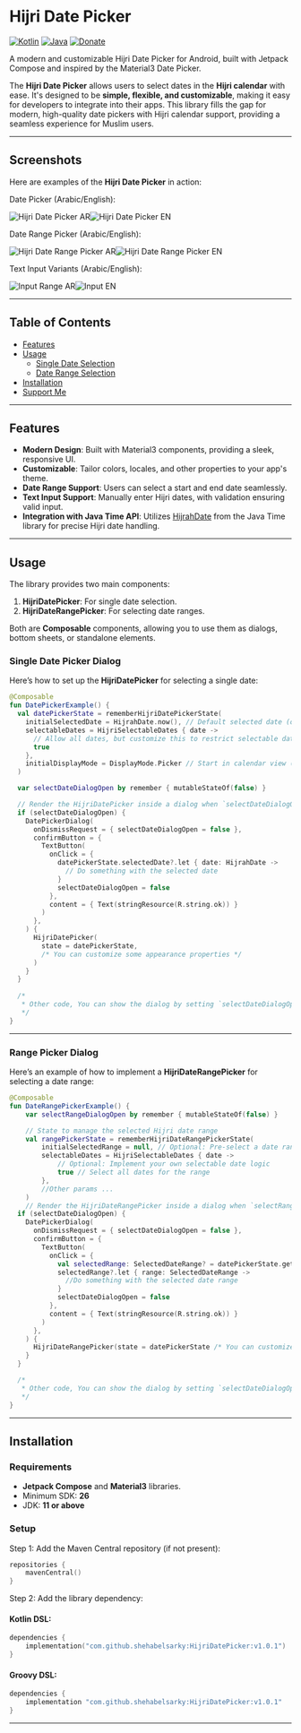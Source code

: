 # Hijri Date Picker

[![Kotlin](https://img.shields.io/badge/Kotlin-2.1.0-purple.svg?logo=kotlin)]()
[![Java](https://img.shields.io/badge/Java-11-orange.svg?logo=java)]()
[![Donate](https://img.shields.io/badge/Donate-PayPal-blue.svg?logo=paypal)](https://www.paypal.com/paypalme/AbdulrahmanBahamel)

A modern and customizable Hijri Date Picker for Android, built with Jetpack Compose and inspired by the Material3 Date Picker.

The **Hijri Date Picker** allows users to select dates in the **Hijri calendar** with ease. It's designed to be **simple, flexible, and customizable**, making it easy for developers to integrate into their apps. This library fills the gap for modern, high-quality date pickers with Hijri calendar support, providing a seamless experience for Muslim users.

---

## Screenshots

Here are examples of the **Hijri Date Picker** in action:

Date Picker (Arabic/English):

![Hijri Date Picker AR](screenshots/hijridatepicker-picker-ar.jpg)![Hijri Date Picker EN](screenshots/hijridatepicker-picker-en.jpg)

Date Range Picker (Arabic/English):

![Hijri Date Range Picker AR](screenshots/hijridatepicker-rangepicker-ar.jpg)![Hijri Date Range Picker EN](screenshots/hijridatepicker-rangepicker-en.jpg)

Text Input Variants (Arabic/English):

![Input Range AR](screenshots/hijridatepicker-rangeinput-ar.jpg)![Input EN](screenshots/hijridatepicker-input-en.jpg)

---

## Table of Contents

- [Features](#features)
- [Usage](#usage)
  - [Single Date Selection](#single-date-picker-dialog)
  - [Date Range Selection](#range-picker-dialog)
- [Installation](#installation)
- [Support Me](#support-me)

---

## Features

- **Modern Design**: Built with Material3 components, providing a sleek, responsive UI.
- **Customizable**: Tailor colors, locales, and other properties to your app's theme.
- **Date Range Support**: Users can select a start and end date seamlessly.
- **Text Input Support**: Manually enter Hijri dates, with validation ensuring valid input.
- **Integration with Java Time API**: Utilizes [HijrahDate](https://docs.oracle.com/en/java/javase/11/docs/api/java.base/java/time/chrono/HijrahDate.html) from the Java Time library for precise Hijri date handling.

---

## Usage

The library provides two main components:

1. **HijriDatePicker**: For single date selection.
2. **HijriDateRangePicker**: For selecting date ranges.

Both are **Composable** components, allowing you to use them as dialogs, bottom sheets, or standalone elements.

### Single Date Picker Dialog

Here’s how to set up the **HijriDatePicker** for selecting a single date:

```kotlin
@Composable
fun DatePickerExample() {
  val datePickerState = rememberHijriDatePickerState(
    initialSelectedDate = HijrahDate.now(), // Default selected date (optional)
    selectableDates = HijriSelectableDates { date ->
      // Allow all dates, but customize this to restrict selectable dates
      true
    },
    initialDisplayMode = DisplayMode.Picker // Start in calendar view (default is Picker)
  )

  var selectDateDialogOpen by remember { mutableStateOf(false) }

  // Render the HijriDatePicker inside a dialog when `selectDateDialogOpen` is true
  if (selectDateDialogOpen) {
    DatePickerDialog(
      onDismissRequest = { selectDateDialogOpen = false },
      confirmButton = {
        TextButton(
          onClick = {
            datePickerState.selectedDate?.let { date: HijrahDate ->
              // Do something with the selected date
            }
            selectDateDialogOpen = false
          },
          content = { Text(stringResource(R.string.ok)) }
        )
      },
    ) {
      HijriDatePicker(
        state = datePickerState,
        /* You can customize some appearance properties */
      )
    }
  }
  
  /*
   * Other code, You can show the dialog by setting `selectDateDialogOpen` to true on a button click or any other event
   */
}
```

---

### Range Picker Dialog

Here’s an example of how to implement a **HijriDateRangePicker** for selecting a date range:

```kotlin
@Composable
fun DateRangePickerExample() {
    var selectRangeDialogOpen by remember { mutableStateOf(false) }

    // State to manage the selected Hijri date range
    val rangePickerState = rememberHijriDateRangePickerState(
        initialSelectedRange = null, // Optional: Pre-select a date range
        selectableDates = HijriSelectableDates { date ->
            // Optional: Implement your own selectable date logic
            true // Select all dates for the range
        },
        //Other params ...
    )
    // Render the HijriDateRangePicker inside a dialog when `selectRangeDialogOpen` is true
  if (selectDateDialogOpen) {
    DatePickerDialog(
      onDismissRequest = { selectDateDialogOpen = false },
      confirmButton = {
        TextButton(
          onClick = {
            val selectedRange: SelectedDateRange? = datePickerState.getSelectedDateRange()
            selectedRange?.let { range: SelectedDateRange ->
              //Do something with the selected date range
            }
            selectDateDialogOpen = false
          },
          content = { Text(stringResource(R.string.ok)) }
        )
      },
    ) {
      HijriDateRangePicker(state = datePickerState /* You can customize some appearance properties */)
    }
  }

  /*
   * Other code, You can show the dialog by setting `selectDateDialogOpen` to true on a button click or any other event
   */
}
```

---

## Installation

### Requirements

- **Jetpack Compose** and **Material3** libraries.
- Minimum SDK: **26**
- JDK: **11 or above**

### Setup

Step 1: Add the Maven Central repository (if not present):

```kotlin
repositories {
    mavenCentral()
}
```

Step 2: Add the library dependency:

#### Kotlin DSL:

```kotlin
dependencies {
    implementation("com.github.shehabelsarky:HijriDatePicker:v1.0.1")
}
```

#### Groovy DSL:

```groovy
dependencies {
    implementation "com.github.shehabelsarky:HijriDatePicker:v1.0.1"
}
```

---

